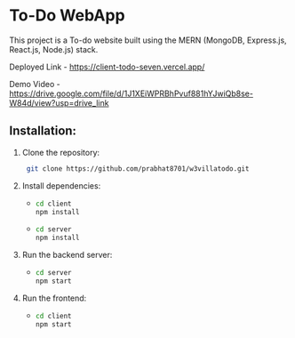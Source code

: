 # To-Do WebApp

This project is a To-do website built using the MERN (MongoDB, Express.js, React.js, Node.js) stack.

Deployed Link -  https://client-todo-seven.vercel.app/

Demo Video - https://drive.google.com/file/d/1J1XEiWPRBhPvuf881hYJwiQb8se-W84d/view?usp=drive_link

## Installation:

1. Clone the repository:
   ```bash
    git clone https://github.com/prabhat8701/w3villatodo.git

2. Install dependencies:
   - ```bash
     cd client
     npm install
   - ```bash
     cd server
     npm install

3. Run the backend server:
   - ```bash
     cd server
     npm start

4. Run the frontend:
   - ```bash
     cd client
     npm start
